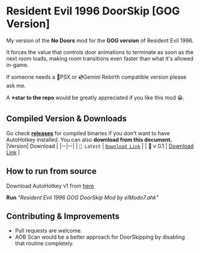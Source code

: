 # Resident Evil 1996 DoorSkip [GOG Version]
My version of the **No Doors** mod for the __GOG version__ of Resident Evil 1996.

It forces the value that controls door animations to terminate as soon as the next room loads, making room transitions even faster than what it's allowed in-game.

If someone needs a 📀PSX or 💿Gemini Rebirth compatible version please ask me.

A **⭐star to the repo** would be greatly appreciated if you like this mod 😀.


## Compiled Version & Downloads
Go check **[releases](https://github.com/elModo7/Resident_Evil_1996_NoDoors_GOG/releases)** for compiled binaries if you don't want to have AutoHotkey installed.
You can also **download from this document.**
|Version| Download |
|--|--|
| `💾 Latest` | [`Download Link`](https://github.com/elModo7/Resident_Evil_1996_NoDoors_GOG/releases/download/v0.1/Resident.Evil.1996.GOG.DoorSkip.Mod.by.elModo7.zip)  |
| 💾 v 0.1 | [Download Link](https://github.com/elModo7/Resident_Evil_1996_NoDoors_GOG/releases/download/v0.1/Resident.Evil.1996.GOG.DoorSkip.Mod.by.elModo7.zip)  |


## How to run from source

Download AutoHotkey v1 from [here](https://www.autohotkey.com/)

**Run** *"Resident Evil 1996 GOG DoorSkip Mod by elModo7.ahk"*

## Contributing & Improvements
- Pull requests are welcome.
- AOB Scan would be a better approach for DoorSkipping by disabling that routine completely.
